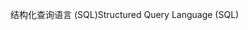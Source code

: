 <span data-ttu-id="ce2bb-101">结构化查询语言 (SQL)</span><span class="sxs-lookup"><span data-stu-id="ce2bb-101">Structured Query Language (SQL)</span></span>